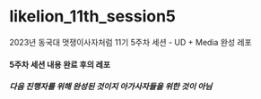 # likelion_11th_session5
2023년 동국대 멋쟁이사자처럼 11기 5주차 세션 - UD + Media 완성 레포

#### 5주차 세션 내용 완료 후의 레포
##### 다음 진행자를 위해 완성된 것이지 아가사자들을 위한 것이 아님
